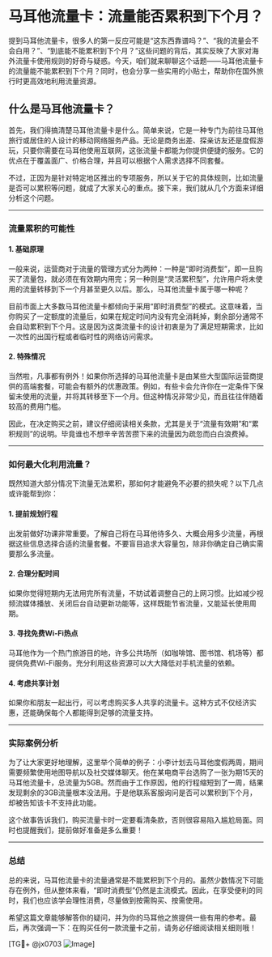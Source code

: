 # 马耳他流量卡：流量能否累积到下个月？

提到马耳他流量卡，很多人的第一反应可能是“这东西靠谱吗？”、“我的流量会不会白用？”、“到底能不能累积到下个月？”这些问题的背后，其实反映了大家对海外流量卡使用规则的好奇与疑惑。今天，咱们就来聊聊这个话题——马耳他流量卡的流量能不能累积到下个月？同时，也会分享一些实用的小贴士，帮助你在国外旅行时更高效地利用流量资源。

## 什么是马耳他流量卡？

首先，我们得搞清楚马耳他流量卡是什么。简单来说，它是一种专门为前往马耳他旅行或居住的人设计的移动网络服务产品。无论是商务出差、探亲访友还是度假游玩，只要你需要在马耳他使用互联网，这张流量卡都能为你提供便捷的服务。它的优点在于覆盖面广、价格合理，并且可以根据个人需求选择不同套餐。

不过，正因为是针对特定地区推出的专项服务，所以关于它的具体规则，比如流量是否可以累积等问题，就成了大家关心的重点。接下来，我们就从几个方面来详细分析这个问题。

---

### 流量累积的可能性

#### 1. **基础原理**
一般来说，运营商对于流量的管理方式分为两种：一种是“即时消费型”，即一旦购买了流量包，就必须在有效期内用完；另一种则是“灵活累积型”，允许用户将未使用的流量转移到下一个月甚至更久以后。那么，马耳他流量卡属于哪一种呢？

目前市面上大多数马耳他流量卡都倾向于采用“即时消费型”的模式。这意味着，当你购买了一定额度的流量后，如果在规定时间内没有完全消耗掉，剩余部分通常不会自动累积到下个月。这是因为这类流量卡的设计初衷是为了满足短期需求，比如一次性的出国行程或者临时性的网络访问需求。

#### 2. **特殊情况**
当然啦，凡事都有例外！如果你所选择的马耳他流量卡是由某些大型国际运营商提供的高端套餐，可能会有额外的优惠政策。例如，有些卡会允许你在一定条件下保留未使用的流量，并将其转移至下一个月。但这种情况非常少见，而且往往伴随着较高的费用门槛。

因此，在决定购买之前，建议仔细阅读相关条款，尤其是关于“流量有效期”和“累积规则”的说明。毕竟谁也不想辛辛苦苦攒下来的流量因为疏忽而白白浪费掉。

---

### 如何最大化利用流量？

既然知道大部分情况下流量无法累积，那如何才能避免不必要的损失呢？以下几点或许能帮到你：

#### 1. **提前规划行程**
出发前做好功课非常重要。了解自己将在马耳他待多久、大概会用多少流量，再根据这些信息选择合适的流量套餐。不要盲目追求大容量包，除非你确定自己确实需要那么多流量。

#### 2. **合理分配时间**
如果你觉得短期内无法用完所有流量，不妨试着调整自己的上网习惯。比如减少视频流媒体播放、关闭后台自动更新功能等，这样既能节省流量，又能延长使用周期。

#### 3. **寻找免费Wi-Fi热点**
马耳他作为一个热门旅游目的地，许多公共场所（如咖啡馆、图书馆、机场等）都提供免费Wi-Fi服务。充分利用这些资源可以大大降低对手机流量的依赖。

#### 4. **考虑共享计划**
如果你和朋友一起出行，可以考虑购买多人共享的流量卡。这种方式不仅经济实惠，还能确保每个人都能得到足够的流量支持。

---

### 实际案例分析

为了让大家更好地理解，这里举个简单的例子：小李计划去马耳他度假两周，期间需要频繁使用地图导航以及社交媒体聊天。他在某电商平台选购了一张为期15天的马耳他流量卡，总流量为5GB。然而由于工作原因，他的行程缩短到了一周，结果发现剩余的3GB流量根本没法用。于是他联系客服询问是否可以累积到下个月，却被告知该卡不支持此功能。

这个故事告诉我们，购买流量卡时一定要看清条款，否则很容易陷入尴尬局面。同时也提醒我们，提前做好准备是多么重要！

---

### 总结

总的来说，马耳他流量卡的流量通常是不能累积到下个月的。虽然少数情况下可能存在例外，但从整体来看，“即时消费型”仍然是主流模式。因此，在享受便利的同时，我们也应该学会理性消费，尽量做到按需购买、按需使用。

希望这篇文章能够解答你的疑问，并为你的马耳他之旅提供一些有用的参考。最后，再次强调一下：在购买任何一款流量卡之前，请务必仔细阅读相关细则哦！

[TG💪+ @jx0703 ![Image](https://github.com/user-attachments/assets/dbca1d08-cadb-493c-b0ec-ad6f7a83f270)]
